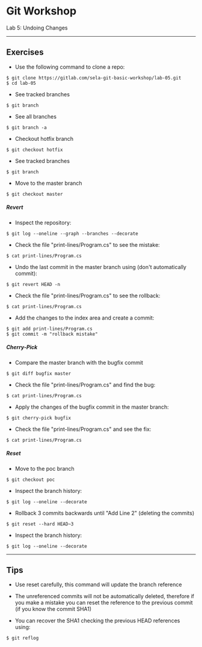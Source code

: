 # Git Workshop
Lab 5: Undoing Changes

---

## Exercises

 - Use the following command to clone a repo:
```
$ git clone https://gitlab.com/sela-git-basic-workshop/lab-05.git
$ cd lab-05
```

 - See tracked branches
```
$ git branch
```

 - See all branches
```
$ git branch -a
```

 - Checkout hotfix branch
```
$ git checkout hotfix
```

 - See tracked branches
```
$ git branch
```

 - Move to the master branch
```
$ git checkout master
```

##### Revert

 - Inspect the repository:
```
$ git log --oneline --graph --branches --decorate
```

 - Check the file "print-lines/Program.cs" to see the mistake:
```
$ cat print-lines/Program.cs
```

 - Undo the last commit in the master branch using (don't automatically commit):
```
$ git revert HEAD -n
```

 - Check the file "print-lines/Program.cs" to see the rollback:
```
$ cat print-lines/Program.cs
```

 - Add the changes to the index area and create a commit:
```
$ git add print-lines/Program.cs
$ git commit -m "rollback mistake"
```

##### Cherry-Pick

 - Compare the master branch with the bugfix commit
```
$ git diff bugfix master
```

 - Check the file "print-lines/Program.cs" and find the bug:
```
$ cat print-lines/Program.cs
```

 - Apply the changes of the bugfix commit in the master branch:
```
$ git cherry-pick bugfix
```

 - Check the file "print-lines/Program.cs" and see the fix:
```
$ cat print-lines/Program.cs
```

##### Reset

 - Move to the poc branch
```
$ git checkout poc
```

 - Inspect the branch history:
```
$ git log --oneline --decorate
```

 - Rollback 3 commits backwards until "Add Line 2" (deleting the commits)
```
$ git reset --hard HEAD~3
```

 - Inspect the branch history:
```
$ git log --oneline --decorate
```

---

## Tips

 - Use reset carefully, this command will update the branch reference

 - The unreferenced commits will not be automatically deleted, therefore if you make a mistake you can reset the reference to the previous commit (if you know the commit SHA1)

 - You can recover the SHA1 checking the previous HEAD references using:
 ```
$ git reflog
```